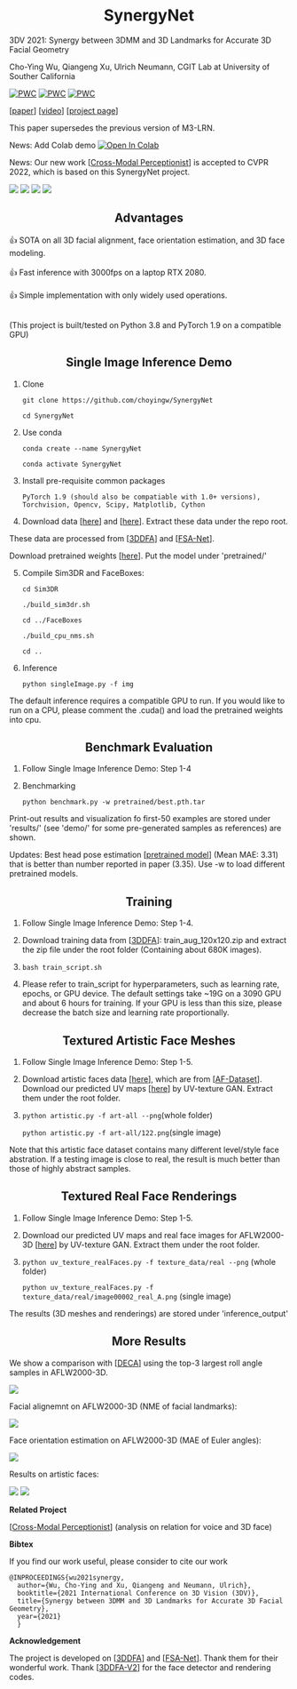 #  <div align="center"> SynergyNet</div>
3DV 2021: Synergy between 3DMM and 3D Landmarks for Accurate 3D Facial Geometry

Cho-Ying Wu, Qiangeng Xu, Ulrich Neumann, CGIT Lab at University of Souther California

[![PWC](https://img.shields.io/endpoint.svg?url=https://paperswithcode.com/badge/synergy-between-3dmm-and-3d-landmarks-for/face-alignment-on-aflw)](https://paperswithcode.com/sota/face-alignment-on-aflw?p=synergy-between-3dmm-and-3d-landmarks-for)
[![PWC](https://img.shields.io/endpoint.svg?url=https://paperswithcode.com/badge/synergy-between-3dmm-and-3d-landmarks-for/head-pose-estimation-on-aflw2000)](https://paperswithcode.com/sota/head-pose-estimation-on-aflw2000?p=synergy-between-3dmm-and-3d-landmarks-for)
[![PWC](https://img.shields.io/endpoint.svg?url=https://paperswithcode.com/badge/synergy-between-3dmm-and-3d-landmarks-for/face-alignment-on-aflw2000-3d)](https://paperswithcode.com/sota/face-alignment-on-aflw2000-3d?p=synergy-between-3dmm-and-3d-landmarks-for)

[<a href="https://arxiv.org/abs/2110.09772">paper</a>] [<a href="https://youtu.be/i1Y8U2Z20ko">video</a>] [<a href="https://choyingw.github.io/works/SynergyNet/index.html">project page</a>]

This paper supersedes the previous version of M3-LRN.

News: Add Colab demo 
[![Open In Colab](https://colab.research.google.com/assets/colab-badge.svg)](https://colab.research.google.com/drive/1q9HRLA3wGxz4IFIseZFK1maOyH0wutYk)

News: Our new work [<a href="https://github.com/choyingw/Voice2Mesh">Cross-Modal Perceptionist</a>] is accepted to CVPR 2022, which is based on this SynergyNet project.<br>

<img src='demo/demo.gif'>

<img src='demo/teaser.png'>

<img src='demo/multiple.png'>

<img src='demo/single.png'>

## <div align="center"> Advantages</div>

:+1: SOTA on all 3D facial alignment, face orientation estimation, and 3D face modeling.<br><br>
:+1: Fast inference with 3000fps on a laptop RTX 2080.<br><br>
:+1: Simple implementation with only widely used operations.<br><br>

(This project is built/tested on Python 3.8 and PyTorch 1.9 on a compatible GPU)

## <div align="center"> Single Image Inference Demo</div>

1. Clone

    ```git clone https://github.com/choyingw/SynergyNet```

    ```cd SynergyNet ```

2. Use conda

    ```conda create --name SynergyNet```

    ```conda activate SynergyNet```

3. Install pre-requisite common packages

    ```PyTorch 1.9 (should also be compatiable with 1.0+ versions), Torchvision, Opencv, Scipy, Matplotlib, Cython ```

4. Download data [<a href="https://drive.google.com/file/d/1YVBRcXmCeO1t5Bepv67KVr_QKcOur3Yy/view?usp=sharing">here</a>] and
[<a href="https://drive.google.com/file/d/1SQsMhvAmpD1O8Hm0yEGom0C0rXtA0qs8/view?usp=sharing">here</a>]. Extract these data under the repo root.

These data are processed from [<a href="https://github.com/cleardusk/3DDFA">3DDFA</a>] and [<a href="https://github.com/shamangary/FSA-Net">FSA-Net</a>].

Download pretrained weights [<a href="https://drive.google.com/file/d/1BVHbiLTfX6iTeJcNbh-jgHjWDoemfrzG/view?usp=sharing">here</a>]. Put the model under 'pretrained/'

5. Compile Sim3DR and FaceBoxes:

    ```cd Sim3DR```

    ```./build_sim3dr.sh```

    ```cd ../FaceBoxes```

    ```./build_cpu_nms.sh```

    ```cd ..```

6. Inference

    ```python singleImage.py -f img```

The default inference requires a compatible GPU to run. If you would like to run on a CPU, please comment the .cuda() and load the pretrained weights into cpu.

## <div align="center">Benchmark Evaluation</div>

1. Follow Single Image Inference Demo: Step 1-4

2. Benchmarking

    ```python benchmark.py -w pretrained/best.pth.tar```

Print-out results and visualization fo first-50 examples are stored under 'results/' (see 'demo/' for some pre-generated samples as references) are shown.

Updates: Best head pose estimation [<a href="https://drive.google.com/file/d/1XN74PIMWDue1UNJuDJd16BH8fvZpfwDp/view?usp=sharing">pretrained model</a>]  (Mean MAE: 3.31) that is better than number reported in paper (3.35). Use -w to load different pretrained models.

## <div align="center">Training</div>

1. Follow Single Image Inference Demo: Step 1-4.

2. Download training data from [<a href="https://github.com/cleardusk/3DDFA">3DDFA</a>]: train_aug_120x120.zip and extract the zip file under the root folder (Containing about 680K images).

3. 
    ```bash train_script.sh```

4. Please refer to train_script for hyperparameters, such as learning rate, epochs, or GPU device. The default settings take ~19G on a 3090 GPU and about 6 hours for training. If your GPU is less than this size, please decrease the batch size and learning rate proportionally.

## <div align="center">Textured Artistic Face Meshes</div>

1. Follow Single Image Inference Demo: Step 1-5.

2. Download artistic faces data [<a href="https://drive.google.com/file/d/1yYR5aqSCUGnggjhTbwU4vEwHxV1xq9ko/view?usp=sharing">here</a>], which are from [<a href="https://faculty.idc.ac.il/arik/site/foa/artistic-faces-dataset.asp">AF-Dataset</a>]. Download our predicted UV maps [<a href="https://drive.google.com/file/d/1TWJiitXAfZD_AwoJLw58XBPgOdanqgcG/view?usp=sharing">here</a>] by UV-texture GAN. Extract them under the root folder.

3.
    ```python artistic.py -f art-all --png```(whole folder)
    
    ```python artistic.py -f art-all/122.png```(single image)
    

Note that this artistic face dataset contains many different level/style face abstration. If a testing image is close to real, the result is much better than those of highly abstract samples. 

## <div align="center">Textured Real Face Renderings</div>

1. Follow Single Image Inference Demo: Step 1-5.

2. Download our predicted UV maps and real face images for AFLW2000-3D [<a href="https://drive.google.com/file/d/12QCzkzBCKIEA3DSn6Kx5seeCeoUXKISc/view?usp=sharing">here</a>] by UV-texture GAN. Extract them under the root folder.

3.
    ```python uv_texture_realFaces.py -f texture_data/real --png``` (whole folder)

    ```python uv_texture_realFaces.py -f texture_data/real/image00002_real_A.png``` (single image) 

The results (3D meshes and renderings) are stored under 'inference_output'

## <div align="center">More Results</div>

We show a comparison with [<a href="https://github.com/YadiraF/DECA">DECA</a>] using the top-3 largest roll angle samples in AFLW2000-3D.

<img src='demo/comparison-deca.png'>


Facial alignemnt on AFLW2000-3D (NME of facial landmarks):

<img src='demo/alignment.png'>

Face orientation estimation on AFLW2000-3D (MAE of Euler angles):

<img src='demo/orientation.png'>

Results on artistic faces: 

<img src='demo/AF-1.png'>

<img src='demo/AF-2.png'>

**Related Project**

[<a href="https://github.com/choyingw/Voice2Mesh">Cross-Modal Perceptionist</a>] (analysis on relation for voice and 3D face)

**Bibtex**

If you find our work useful, please consider to cite our work 

    @INPROCEEDINGS{wu2021synergy,
      author={Wu, Cho-Ying and Xu, Qiangeng and Neumann, Ulrich},
      booktitle={2021 International Conference on 3D Vision (3DV)}, 
      title={Synergy between 3DMM and 3D Landmarks for Accurate 3D Facial Geometry}, 
      year={2021}
      }

**Acknowledgement**

The project is developed on [<a href="https://github.com/cleardusk/3DDFA">3DDFA</a>] and [<a href="https://github.com/shamangary/FSA-Net">FSA-Net</a>]. Thank them for their wonderful work. Thank [<a href="https://github.com/cleardusk/3DDFA_V2">3DDFA-V2</a>] for the face detector and rendering codes.
